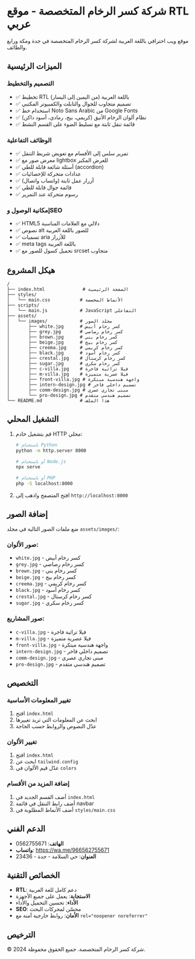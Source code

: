 # شركة كسر الرخام المتخصصة - موقع RTL عربي

موقع ويب احترافي باللغة العربية لشركة كسر الرخام المتخصصة في جدة ومكة ورابغ والطائف.

## الميزات الرئيسية

### التصميم والتخطيط
- ✅ تخطيط RTL (من اليمين إلى اليسار) باللغة العربية
- ✅ تصميم متجاوب للجوال والتابلت والكمبيوتر المكتبي
- ✅ استخدام خط Noto Sans Arabic من Google Fonts
- ✅ نظام ألوان الرخام الأنيق (كريمي، بيج، رمادي، أسود داكن)
- ✅ قائمة تنقل ثابتة مع تسليط الضوء على القسم النشط

### الوظائف التفاعلية
- ✅ تمرير سلس إلى الأقسام مع تعويض شريط التنقل
- ✅ معرض صور مع lightbox للعرض المكبر
- ✅ أسئلة شائعة قابلة للطي (accordion)
- ✅ عدادات متحركة للإحصائيات
- ✅ أزرار عمل ثابتة (واتساب واتصال)
- ✅ قائمة جوال قابلة للطي
- ✅ رسوم متحركة عند التمرير

### إمكانية الوصول وSEO
- ✅ HTML5 دلالي مع العلامات المناسبة
- ✅ نصوص alt للصور باللغة العربية
- ✅ تسميات aria للأزرار
- ✅ meta tags باللغة العربية
- ✅ تحميل كسول للصور مع srcset متجاوب

## هيكل المشروع

```
/
├── index.html              # الصفحة الرئيسية
├── styles/
│   └── main.css           # الأنماط المخصصة
├── scripts/
│   └── main.js            # JavaScript التفاعلي
├── assets/
│   └── images/            # مجلد الصور
│       ├── white.jpg      # كسر رخام أبيض
│       ├── grey.jpg       # كسر رخام رصاصي
│       ├── brown.jpg      # كسر رخام بني
│       ├── beige.jpg      # كسر رخام بيج
│       ├── creema.jpg     # كسر رخام كريمي
│       ├── black.jpg      # كسر رخام أسود
│       ├── crestal.jpg    # كسر رخام كرستال
│       ├── sugar.jpg      # كسر رخام سكري
│       ├── c-villa.jpg    # فيلا تراثية فاخرة
│       ├── m-villa.jpg    # فيلا عصرية متميزة
│       ├── front-villa.jpg # واجهة هندسية مبتكرة
│       ├── intern-design.jpg # تصميم داخلي فاخر
│       ├── comm-design.jpg # مبنى تجاري عصري
│       └── pro-design.jpg # تصميم هندسي متقدم
└── README.md              # هذا الملف
```

## التشغيل المحلي

1. قم بتشغيل خادم HTTP محلي:
   ```bash
   # باستخدام Python
   python -m http.server 8000
   
   # أو باستخدام Node.js
   npx serve
   
   # أو باستخدام PHP
   php -S localhost:8000
   ```

2. افتح المتصفح واذهب إلى `http://localhost:8000`

## إضافة الصور

ضع ملفات الصور التالية في مجلد `assets/images/`:

### صور الألوان:
- `white.jpg` - كسر رخام أبيض
- `grey.jpg` - كسر رخام رصاصي  
- `brown.jpg` - كسر رخام بني
- `beige.jpg` - كسر رخام بيج
- `creema.jpg` - كسر رخام كريمي
- `black.jpg` - كسر رخام أسود
- `crestal.jpg` - كسر رخام كرستال
- `sugar.jpg` - كسر رخام سكري

### صور المشاريع:
- `c-villa.jpg` - فيلا تراثية فاخرة
- `m-villa.jpg` - فيلا عصرية متميزة
- `front-villa.jpg` - واجهة هندسية مبتكرة
- `intern-design.jpg` - تصميم داخلي فاخر
- `comm-design.jpg` - مبنى تجاري عصري
- `pro-design.jpg` - تصميم هندسي متقدم

## التخصيص

### تغيير المعلومات الأساسية
1. افتح `index.html`
2. ابحث عن المعلومات التي تريد تغييرها
3. عدّل النصوص والروابط حسب الحاجة

### تغيير الألوان
1. افتح `index.html`
2. ابحث عن `tailwind.config`
3. عدّل قيم الألوان في `colors`

### إضافة المزيد من الأقسام
1. أضف القسم الجديد في `index.html`
2. أضف رابط التنقل في قائمة navbar
3. أضف الأنماط المطلوبة في `styles/main.css`

## الدعم الفني

- **الهاتف**: 0562755671
- **واتساب**: https://wa.me/966562755671
- **العنوان**: حي السلامة - جدة - 23436

## الخصائص التقنية

- **RTL**: دعم كامل للغة العربية
- **الاستجابة**: يعمل على جميع الأجهزة
- **الأداء**: تحسين التحميل والأداء
- **SEO**: محسّن لمحركات البحث
- **الأمان**: روابط خارجية آمنة مع `rel="noopener noreferrer"`

## الترخيص

© 2024 شركة كسر الرخام المتخصصة. جميع الحقوق محفوظة.